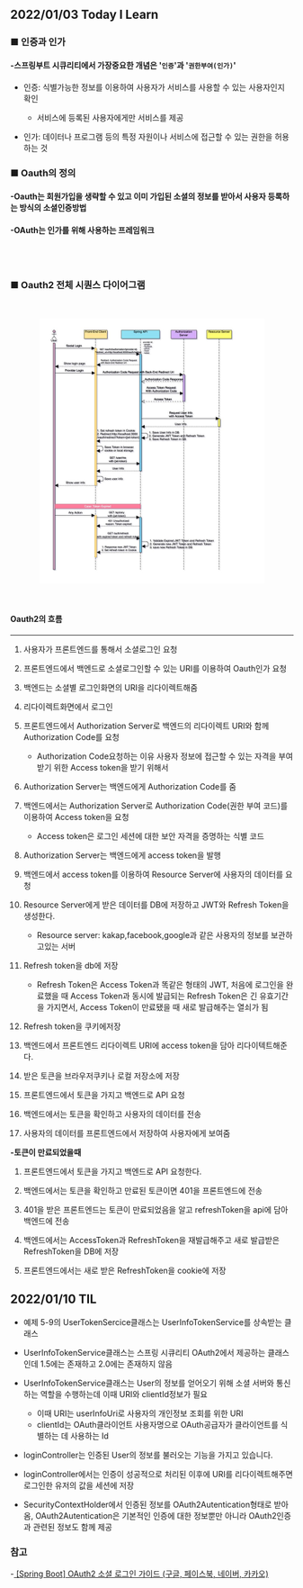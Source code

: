 ## **2022/01/03 Today I Learn**




### **■ 인증과 인가**
#### -스프링부트 시큐리티에서 가장중요한 개념은  '**`인증`**'과 '**`권한부여(인가)`**'
- 인증: 식별가능한 정보를 이용하여 사용자가 서비스를 사용할 수 있는 사용자인지 확인
    - 서비스에 등록된 사용자에게만 서비스를 제공

- 인가: 데이터나 프로그램 등의 특정 자원이나 서비스에 접근할 수 있는 권한을 허용하는 것

### **■ Oauth의 정의**
#### -Oauth는 회원가입을 생략할 수 있고 이미 가입된 소셜의 정보를 받아서 사용자 등록하는 방식의 소셜인증방법
#### -OAuth는 인가를 위해 사용하는 프레임워크

<br></br>

### ■ **Oauth2 전체 시퀀스 다이어그램**
<br/>
<p align="middle" >
  <img width="400px;" src=".\images\oauth2.jpg"/>
</p>
<br/>

#### **Oauth2의 흐름** 
<hr>

1. 사용자가 프론트엔드를 통해서 소셜로그인 요청

2. 프론트엔드에서 백엔드로 소셜로그인할 수 있는 URI를 이용하여 Oauth인가 요청

3. 백엔드는 소셜별 로그인화면의 URI을 리다이렉트해줌
4. 리다이렉트화면에서 로그인

5. 프론트엔드에서 Authorization Server로 백엔드의 리다이렉트 URI와 함께 Authorization Code를 요청
    - Authorization Code요청하는 이유 사용자 정보에 접근할 수 있는 자격을 부여받기 위한 Access token을 받기 위해서
6. Authorization Server는 백엔드에게 Authorization Code를 줌

7. 백엔드에서는 Authorization Server로 Authorization Code(권한 부여 코드)를 이용하여 Access token을 요청
    - Access token은 로그인 세션에 대한 보안 자격을 증명하는 식별 코드

8. Authorization Server는 백엔드에게 access token을 발행

9. 백엔드에서 access token를 이용하여 Resource Server에 사용자의 데이터를 요청

10. Resource Server에게 받은 데이터를 DB에 저장하고 JWT와 Refresh Token을 생성한다.
    - Resource server: kakap,facebook,google과 같은 사용자의 정보를 보관하고있는 서버
11. Refresh token을 db에 저장
    - Refresh Token은 Access Token과 똑같은 형태의 JWT, 처음에 로그인을 완료했을 때 Access Token과 동시에 발급되는 Refresh Token은 긴 유효기간을 가지면서, Access Token이 만료됐을 때 새로 발급해주는 열쇠가 됨

12. Refresh token을 쿠키에저장

13. 백엔드에서 프론트엔드 리다이렉트 URI에 access token을 담아 리다이텍트해준다.

14. 받은 토큰을 브라우저쿠키나 로컬 저장소에 저장

15. 프론트엔드에서 토큰을 가지고 백엔드로 API 요청

16. 백엔드에서는 토큰을 확인하고 사용자의 데이터를 전송

17. 사용자의 데이터를 프론트엔드에서 저장하여 사용자에게 보여줌

**-토큰이 만료되었을때**
1. 프론트엔드에서 토큰을 가지고 백엔드로 API 요청한다.

2. 백엔드에서는 토큰을 확인하고 만료된 토큰이면 401을 프론트엔드에 전송

3. 401을 받은 프론트엔드는 토큰이 만료되었음을 알고 refreshToken을 api에 담아 백엔드에 전송

4. 백엔드에서는 AccessToken과 RefreshToken을 재발급해주고 새로 발급받은 RefreshToken을 DB에 저장

5. 프론트엔드에서는 새로 받은 RefreshToken을 cookie에 저장

## **2022/01/10 TIL**

- 예제 5-9의 UserTokenSercice클래스는 UserInfoTokenService를 상속받는 클래스

- UserInfoTokenService클래스는 스프링 시큐리티 OAuth2에서 제공하는 클래스인데 1.5에는 존재하고 2.0에는 존재하지 않음

- UserInfoTokenService클래스는 User의 정보를 얻어오기 위해 소셜 서버와 통신하는 역할을 수행하는데 이때 URI와 clientId정보가 필요

    - 이때 URI는 userInfoUri로 사용자의 개인정보 조회를 위한 URI
    - clientId는 OAuth클라이언트 사용자명으로 OAuth공급자가 클라이언트를 식별하는 데 사용하는 Id


- loginController는 인증된 User의 정보를 불러오는 기능을 가지고 있습니다.

- loginController에서는 인증이 성공적으로 처리된 이후에 URI를 리다이렉트해주면 로그인한 유저의 값을 세션에 저장

- SecurityContextHolder에서 인증된 정보를 OAuth2Autentication형태로 받아옴, OAuth2Autentication은 기본적인 인증에 대한 정보뿐만 아니라 OAuth2인증과 관련된 정보도 함께 제공





### **참고**
-<a href='https://deeplify.dev/back-end/spring/oauth2-social-login#%EC%A0%84%EC%B2%B4-%EC%8B%9C%ED%80%80%EC%8A%A4-%EB%8B%A4%EC%9D%B4%EC%96%B4%EA%B7%B8%EB%9E%A8'> [Spring Boot] OAuth2 소셜 로그인 가이드 (구글, 페이스북, 네이버, 카카오)</a>



